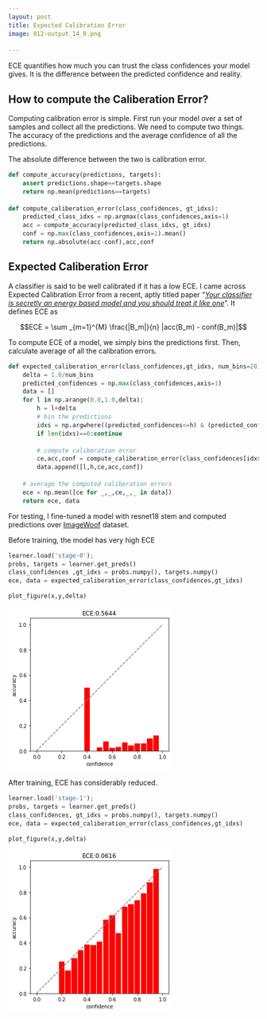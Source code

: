 ```yaml
---
layout: post
title: Expected Calibration Error
image: 012-output_14_0.png

---
```



ECE quantifies how much you can trust the class confidences your model gives. It is the difference between the predicted confidence and reality. 

## How to compute the Caliberation Error?

Computing calibration error is simple. First run your model over a set of samples and collect all the predictions. We need to compute two things. The accuracy of the predictions and the average confidence of all the predictions. 

The absolute difference between the two is calibration error.

```python
def compute_accuracy(predictions, targets):
    assert predictions.shape==targets.shape
    return np.mean(predictions==targets)

def compute_caliberation_error(class_confidences, gt_idxs):
    predicted_class_idxs = np.argmax(class_confidences,axis=1)
    acc = compute_accuracy(predicted_class_idxs, gt_idxs)
    conf = np.max(class_confidences,axis=1).mean()
    return np.absolute(acc-conf),acc,conf
```

## Expected Caliberation Error 

A classifier is said to be well calibrated if it has a low ECE. I came across Expected Calibration Error from a recent, aptly titled paper “[*Your classifier is secretly an energy based model and you should treat it like one*](https://arxiv.org/abs/1912.03263)”. It defines ECE as

$$ECE = \sum _{m=1}^{M} \frac{|B_m|}{n} |acc(B_m) - conf(B_m)|$$

To compute ECE of a model, we simply bins the predictions first. Then, calculate average of all the calibration errors. 

```python
def expected_caliberation_error(class_confidences,gt_idxs, num_bins=20):
    delta = 1.0/num_bins
    predicted_confidences = np.max(class_confidences,axis=1)
    data = []
    for l in np.arange(0.0,1.0,delta):
        h = l+delta
        # bin the predictions
        idxs = np.argwhere((predicted_confidences<=h) & (predicted_confidences>l)).flatten()
        if len(idxs)==0:continue
        
        # compute caliberation error
        ce,acc,conf = compute_caliberation_error(class_confidences[idxs,:], gt_idxs[idxs])
        data.append([l,h,ce,acc,conf])
    
    # average the computed caliberation errors
    ece = np.mean([ce for _,_,ce,_,_ in data])
    return ece, data
```

For testing, I fine-tuned a model with resnet18 stem and computed predictions over [ImageWoof](https://github.com/fastai/imagenette) dataset. 

Before training, the model has very high ECE

```python
learner.load('stage-0');
probs, targets = learner.get_preds()
class_confidences ,gt_idxs = probs.numpy(), targets.numpy()
ece, data = expected_caliberation_error(class_confidences,gt_idxs)
```





```python
plot_figure(x,y,delta)
```


![png](/images/012-output_11_0.png)


After training, ECE has considerably reduced. 

```python
learner.load('stage-1');
probs, targets = learner.get_preds()
class_confidences, gt_idxs = probs.numpy(), targets.numpy()
ece, data = expected_caliberation_error(class_confidences,gt_idxs)
```





```python
plot_figure(x,y,delta)
```


![png](/images/012-output_14_0.png)

